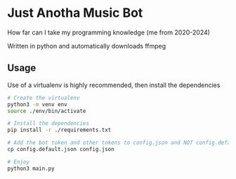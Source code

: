 # Just Anotha Music Bot

How far can I take my programming knowledge (me from 2020-2024)

Written in python and automatically downloads ffmpeg

## Usage

Use of a virtualenv is highly recommended, then install the dependencies

```bash
# Create the virtualenv
python3 -m venv env
source ./env/bin/activate

# Install the dependencies
pip install -r ./requirements.txt

# Add the bot token and other tokens to config.json and NOT config.default.json
cp config.default.json config.json

# Enjoy
python3 main.py
```
